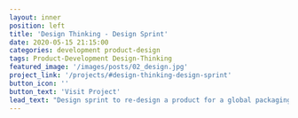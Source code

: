 ```yaml
---
layout: inner
position: left
title: 'Design Thinking - Design Sprint'
date: 2020-05-15 21:15:00
categories: development product-design 
tags: Product-Development Design-Thinking
featured_image: '/images/posts/02_design.jpg'
project_link: '/projects/#design-thinking-design-sprint'
button_icon: ''
button_text: 'Visit Project'
lead_text: "Design sprint to re-design a product for a global packaging company. Click below to see more."
---
```

